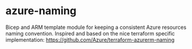 # azure-naming
Bicep and ARM template module for keeping a consistent Azure resources naming convention. Inspired and based on the nice terraform specific implementation: https://github.com/Azure/terraform-azurerm-naming
